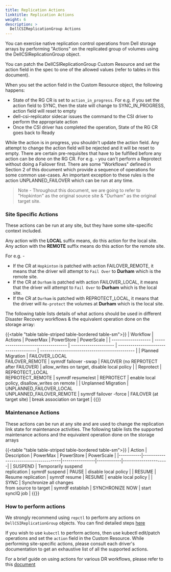 ```yaml
---
title: Replication Actions
linktitle: Replication Actions
weight: 6
description: >
  DellCSIReplicationGroup Actions
---
```


You can exercise native replication control operations from Dell storage arrays by performing "Actions" on the replicated group of volumes using the DellCSIReplicationGroup object. 

You can patch the DellCSIReplicationGroup Custom Resource and set the action field in the spec to one of the allowed values (refer to tables in this document).

When you set the action field in the Custom Resource object, the following happens:

* State of the RG CR is set to `action_in_progress`. For e.g. if you set the action field to SYNC, then the state will change to SYNC_IN_PROGRESS, action field will reset to empty
* dell-csi-replicator sidecar issues the command to the CSI driver to perform the appropriate action
* Once the CSI driver has completed the operation, State of the RG CR goes back to Ready

While the action is in progress, you shouldn't update the action field. Any attempt to change the action field will be rejected and it will be reset to empty.
There are certain pre-requisites that have to be fulfilled before any action can be done on the RG CR. For e.g. - you can't perform a Reprotect without doing a Failover first. There are some "Workflows" defined in Section 2 of this document which provide a sequence of operations for some common use-cases. An important exception to these rules is the action UNPLANNED_FAILOVER which can be run at any time.

>Note - Throughout this document, we are going to refer to "Hopkinton" as the original source site & "Durham" as the original target site.

### Site Specific Actions
These actions can be run at any site, but they have some site-specific context included.

Any action with the __LOCAL__ suffix means, do this action for the local site. Any action with the __REMOTE__ suffix means do this action for the remote site.

For e.g. - 
* If the CR at `Hopkinton` is patched with action FAILOVER_REMOTE, it means that the driver will attempt to `Fail Over` to __Durham__ which is the remote site. 
* If the CR at `Durham` is patched with action FAILOVER_LOCAL, it means that the driver will attempt to `Fail Over` to __Durham__ which is the local site.
* If the CR at `Durham` is patched with REPROTECT_LOCAL, it means that the driver will `Re-protect` the volumes at __Durham__ which is the local site.

The following table lists details of what actions should be used in different Disaster Recovery workflows & the equivalent operation done on the storage array:

{{<table "table table-striped table-bordered table-sm">}}
| Workflow            | Actions                             | PowerMax              | PowerStore                             | PowerScale                                     |
| ------------------- | ----------------------------------- | --------------------- | -------------------------------------- | ---------------------------------------------- |
| Planned Migration   | FAILOVER_LOCAL<br>FAILOVER_REMOTE   | symrdf failover -swap | FAILOVER (no REPROTECT after FAILOVER) | allow_writes on target, disable local policy   |
| Reprotect           | REPROTECT_LOCAL<br>REPROTECT_REMOTE | symrdf resume/est     | REPROTECT                              | enable local policy, disallow_writes on remote | 
| Unplanned Migration | UNPLANNED_FAILOVER_LOCAL<br>UNPLANNED_FAILOVER_REMOTE | symrdf failover -force | FAILOVER (at target site) | break association on target              |
{{</table>}}

### Maintenance Actions
These actions can be run at any site and are used to change the replication link state for maintenance activities.
The following table lists the supported maintenance actions and the equivalent operation done on the storage arrays

{{<table "table table-striped table-bordered table-sm">}}
| Action    | Description                          | PowerMax       | PowerStore | PowerScale           |
|-----------|--------------------------------------|----------------|------------|----------------------|
| SUSPEND   | Temporarily suspend <br> replication | symrdf suspend | PAUSE      | disable local policy |
| RESUME    | Resume replication                   | symrdf resume  | RESUME     | enable local policy  |
| SYNC      | Synchronize all changes <br> from source to target | symrdf establish | SYNCHRONIZE NOW | start syncIQ job |
{{</table>}}

### How to perform actions
We strongly recommend using `repctl` to perform any actions on `DellCSIReplicationGroup` objects. You can find detailed steps [here](../tools/#executing-actions)

If you wish to use `kubectl` to perform actions, then use kubectl edit/patch operations and set the `action` field in the Custom Resource.
While performing site-specific actions, please consult each driver's documentation to get an exhaustive list of all the supported actions.

For a brief guide on using actions for various DR workflows, please refer to this [document](../disaster-recovery) 

